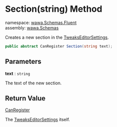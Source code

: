# Section\(string\) Method

namespace: [wawa\.Schemas\.Fluent](../../wawa.Schemas.Fluent.md)<br />
assembly: [wawa\.Schemas](../../../wawa.Schemas.md)

Creates a new section in the [TweaksEditorSettings](../../../wawa.Schemas/wawa.Schemas/TweaksEditorSettings.md)\.

```csharp
public abstract CanRegister Section(string text);
```

## Parameters

__text__ : `string`

The text of the new section\.

## Return Value

[CanRegister](../../../wawa.Schemas/wawa.Schemas.Fluent/CanRegister.md)

The [TweaksEditorSettings](../../../wawa.Schemas/wawa.Schemas/TweaksEditorSettings.md) itself\.

